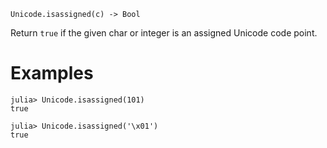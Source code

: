 ```
Unicode.isassigned(c) -> Bool
```

Return `true` if the given char or integer is an assigned Unicode code point.

# Examples

```jldoctest
julia> Unicode.isassigned(101)
true

julia> Unicode.isassigned('\x01')
true
```
